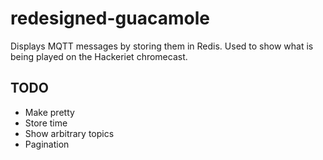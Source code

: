 
# redesigned-guacamole

Displays MQTT messages by storing them in Redis. Used to show what is being played on the Hackeriet chromecast.

## TODO

* Make pretty
* Store time
* Show arbitrary topics
* Pagination

